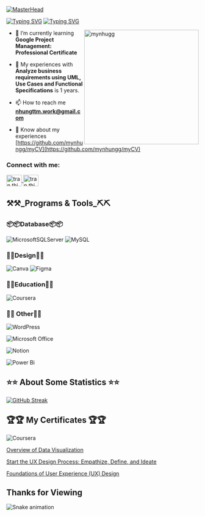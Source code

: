 [![MasterHead](https://media1.giphy.com/channel_assets/charlos_/EwtlNE0w0jqB.gif)](https://github.com/mynhungg)

[![Typing SVG](https://readme-typing-svg.demolab.com?font=Fira+Code&weight=700&size=32&duration=4000&pause=500&color=7C06CF&vCenter=true&width=900&lines=%E3%80%8C+I'm+a+Business+Analyst+/+Data+Analyst+from+VietNam)](https://git.io/typing-svg)
[![Typing SVG](https://readme-typing-svg.demolab.com?font=Fira+Code&weight=700&duration=4000&pause=500&color=AE32E6&vCenter=true&width=900&lines=%E3%80%8C+I'm+deeply+passionate+about+working+in+the+field+of+Analysing+Data+%E3%80%8D)](https://git.io/typing-svg)

<img align="right" width="300" src="https://github.com/mynhungg/mynhungg/assets/75101819/b12f403b-1b4c-4030-a602-ad9ce0585ec2" alt="mynhugg" /> 

- 🌱 I’m currently learning **Google Project Management: Professional Certificate**

- 💬 My experiences with **Analyze business requirements using UML, Use Cases and Functional Specifications** is 1 years.

- 📫 How to reach me **<nhungttm.work@gmail.com>**

- 📄 Know about my experiences [https://github.com/mynhungg/myCV](https://github.com/mynhungg/myCV) 

<h3 align="left">Connect with me:</h3>
<p align="left">
    <a href="https://www.linkedin.com/in/nhung-tr%E1%BA%A7n-th%E1%BB%8B-m%E1%BB%B9-6b755021b/" target="blank">
        <img align="center" src="https://raw.githubusercontent.com/rahuldkjain/github-profile-readme-generator/master/src/images/icons/Social/linked-in-alt.svg" alt="tran thi my nhung" height="30" width="40" />
        </a>
    <a href="https://www.facebook.com/profile.php?id=100009066766578" target="blank">
    <img align="center" src="https://raw.githubusercontent.com/rahuldkjain/github-profile-readme-generator/master/src/images/icons/Social/facebook.svg" alt="tran thi my nhung fb" height="30" width="40" />
    </a>
</p>
<h2>⚒️⚒️_Programs & Tools_⛏️⛏️</h2>
<h3>📦📦Database📦📦</h3>

![MicrosoftSQLServer](https://img.shields.io/badge/Microsoft%20SQL%20Server-CC2927?style=for-the-badge&logo=microsoft%20sql%20server&logoColor=white)
![MySQL](https://img.shields.io/badge/mysql-%2300f.svg?style=for-the-badge&logo=mysql&logoColor=white)

<h3>🎨🎨Design🎨🎨</h3>

![Canva](https://img.shields.io/badge/Canva-%2300C4CC.svg?style=for-the-badge&logo=Canva&logoColor=white)
![Figma](https://img.shields.io/badge/figma-%23F24E1E.svg?style=for-the-badge&logo=figma&logoColor=white)


<h3>🏫🏫Education🏫🏫</h3>

![Coursera](https://img.shields.io/badge/Coursera-%230056D2.svg?style=for-the-badge&logo=Coursera&logoColor=white)


<h3>🥅🥅 Other🥅🥅</h3>

![WordPress](https://img.shields.io/badge/WordPress-%23117AC9.svg?style=for-the-badge&logo=WordPress&logoColor=white)

![Microsoft Office](https://img.shields.io/badge/Microsoft_Office-D83B01?style=for-the-badge&logo=microsoft-office&logoColor=white)

![Notion](https://img.shields.io/badge/Notion-%23000000.svg?style=for-the-badge&logo=notion&logoColor=white)

![Power Bi](https://img.shields.io/badge/power_bi-F2C811?style=for-the-badge&logo=powerbi&logoColor=black)


<h2>⭐⭐ About Some Statistics ⭐⭐</h2>

[![GitHub Streak](https://streak-stats.demolab.com?user=mynhungg&theme=radical)](https://git.io/streak-stats)


<h2>🏆🏆 My Certificates 🏆🏆</h2>

![Coursera](https://img.shields.io/badge/Coursera-%230056D2.svg?style=for-the-badge&logo=Coursera&logoColor=white)

[Overview of Data Visualization](https://www.coursera.org/account/accomplishments/certificate/KA49H2VAYNHP)

[Start the UX Design Process: Empathize, Define, and Ideate](https://www.coursera.org/account/accomplishments/certificate/T8XF7A32PRN3)

[Foundations of User Experience (UX) Design](https://www.coursera.org/account/accomplishments/certificate/3UW2RTCTYYJJ)

<h2>Thanks for Viewing</h2>

![Snake animation](https://github.com/LeHaGiaBao/LeHaGiaBao/blob/output/github-contribution-grid-snake.svg)
